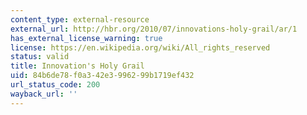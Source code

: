 ```yaml
---
content_type: external-resource
external_url: http://hbr.org/2010/07/innovations-holy-grail/ar/1
has_external_license_warning: true
license: https://en.wikipedia.org/wiki/All_rights_reserved
status: valid
title: Innovation's Holy Grail
uid: 84b6de78-f0a3-42e3-9962-99b1719ef432
url_status_code: 200
wayback_url: ''
---
```

